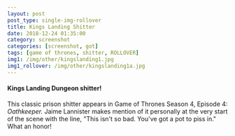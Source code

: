 ```yaml
---
layout: post
post_type: single-img-rollover
title: Kings Landing Shitter
date: 2018-12-24 01:35:00
category: screenshot
categories: [screenshot, got]
tags: [game of thrones, shitter, ROLLOVER]
img1: /img/other/kingslanding1.jpg
img1_rollover: /img/other/kingslanding1a.jpg
---
```

#### Kings Landing Dungeon shitter!

This classic prison shitter appears in Game of Thrones Season 4, Episode 4: *Oathkeeper.* Jaime Lannister makes mention of it personally at the very start of the scene with the line, "This isn't so bad. You've got a pot to piss in." What an honor!
